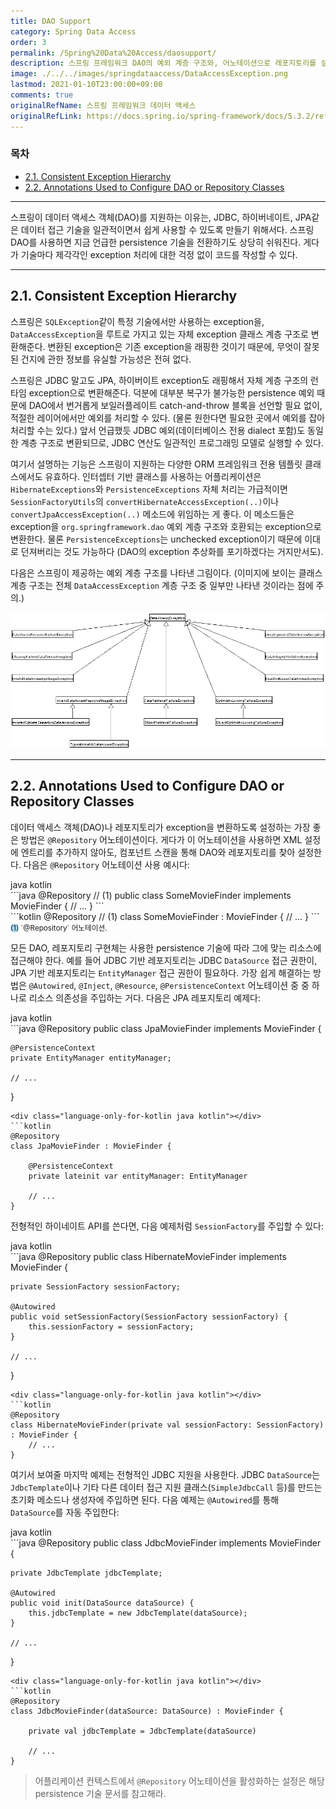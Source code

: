 ```yaml
---
title: DAO Support
category: Spring Data Access
order: 3
permalink: /Spring%20Data%20Access/daosupport/
description: 스프링 프레임워크 DAO의 예외 계층 구조와, 어노테이션으로 레포지토리를 설정하는 방법을 소개합니다. 스프링 DAO 공식 레퍼런스를 한글로 번역한 문서입니다.
image: ./../../images/springdataaccess/DataAccessException.png
lastmod: 2021-01-10T23:00:00+09:00
comments: true
originalRefName: 스프링 프레임워크 데이터 액세스
originalRefLink: https://docs.spring.io/spring-framework/docs/5.3.2/reference/html/data-access.html#dao
---
```

<script>defaultLanguages = ['java']</script>

### 목차

- [2.1. Consistent Exception Hierarchy](#21-consistent-exception-hierarchy)
- [2.2. Annotations Used to Configure DAO or Repository Classes](#22-annotations-used-to-configure-dao-or-repository-classes)

---

스프링이 데이터 액세스 객체(DAO)를 지원하는 이유는, JDBC, 하이버네이트, JPA같은 데이터 접근 기술을 일관적이면서 쉽게 사용할 수 있도록 만들기 위해서다. 스프링 DAO를 사용하면 지금 언급한 persistence 기술을 전환하기도 상당히 쉬워진다. 게다가 기술마다 제각각인 exception 처리에 대한 걱정 없이 코드를 작성할 수 있다.

---

## 2.1. Consistent Exception Hierarchy

스프링은 `SQLException`같이 특정 기술에서만 사용하는 exception을, `DataAccessException`을 루트로 가지고 있는 자체 exception 클래스 계층 구조로 변환해준다. 변환된 exception은 기존 exception을 래핑한 것이기 때문에, 무엇이 잘못된 건지에 관한 정보를 유실할 가능성은 전혀 없다.

스프링은 JDBC 말고도 JPA, 하이버이트 exception도 래핑해서 자체 계층 구조의 런타임 exception으로 변환해준다. 덕분에 대부분 복구가 불가능한 persistence 예외 때문에 DAO에서 번거롭게 보일러플레이트 catch-and-throw 블록을 선언할 필요 없이, 적절한 레이어에서만 예외를 처리할 수 있다. (물론 원한다면 필요한 곳에서 예외를 잡아 처리할 수는 있다.) 앞서 언급했듯 JDBC 예외(데이터베이스 전용 dialect 포함)도 동일한 계층 구조로 변환되므로, JDBC 연산도 일관적인 프로그래밍 모델로 실행할 수 있다.

여기서 설명하는 기능은 스프링이 지원하는 다양한 ORM 프레임워크 전용 템플릿 클래스에서도 유효하다. 인터셉터 기반 클래스를 사용하는 어플리케이션은 `HibernateExceptions`와 `PersistenceExceptions` 자체 처리는 가급적이면 `SessionFactoryUtils`의 `convertHibernateAccessException(..)`이나 `convertJpaAccessException(..)` 메소드에 위임하는 게 좋다. 이 메소드들은 exception을 `org.springframework.dao` 예외 계층 구조와 호환되는 exception으로 변환한다. 물론 `PersistenceExceptions`는 unchecked exception이기 때문에 이대로 던져버리는 것도 가능하다 (DAO의 exception 추상화를 포기하겠다는 거지만서도).

다음은 스프링이 제공하는 예외 계층 구조를 나타낸 그림이다. (이미지에 보이는 클래스 계층 구조는 전체 `DataAccessException` 계층 구조 중 일부만 나타낸 것이라는 점에 주의.)

![DataAccessException](./../../images/springdataaccess/DataAccessException.png)

---

## 2.2. Annotations Used to Configure DAO or Repository Classes

데이터 액세스 객체(DAO)나 레포지토리가 exception을 변환하도록 설정하는 가장 좋은 방법은 `@Repository` 어노테이션이다. 게다가 이 어노테이션을 사용하면 XML 설정에 엔트리를 추가하지 않아도, 컴포넌트 스캔을 통해 DAO와 레포지토리를 찾아 설정한다. 다음은 `@Repository` 어노테이션 사용 예시다:

<div class="switch-language-wrapper java kotlin">
<span class="switch-language java">java</span>
<span class="switch-language kotlin">kotlin</span>
</div>
<div class="language-only-for-java java kotlin"></div>
```java
@Repository // (1)
public class SomeMovieFinder implements MovieFinder {
    // ...
}
```
<div class="language-only-for-kotlin java kotlin"></div>
```kotlin
@Repository // (1)
class SomeMovieFinder : MovieFinder {
    // ...
}
```
<small><span style="background-color: #a9dcfc; border-radius: 50px;">(1)</span> `@Repository` 어노테이션.</small>

모든 DAO, 레포지토리 구현체는 사용한 persistence 기술에 따라 그에 맞는 리소스에 접근해야 한다. 예를 들어 JDBC 기반 레포지토리는 JDBC `DataSource` 접근 권한이, JPA 기반 레포지토리는 `EntityManager` 접근 권한이 필요하다. 가장 쉽게 해결하는 방법은 `@Autowired`, `@Inject`, `@Resource`, `@PersistenceContext` 어노테이션 중 중 하나로 리소스 의존성을 주입하는 거다. 다음은 JPA 레포지토리 예제다:

<div class="switch-language-wrapper java kotlin">
<span class="switch-language java">java</span>
<span class="switch-language kotlin">kotlin</span>
</div>
<div class="language-only-for-java java kotlin"></div>
```java
@Repository
public class JpaMovieFinder implements MovieFinder {

    @PersistenceContext
    private EntityManager entityManager;

    // ...
}

```
<div class="language-only-for-kotlin java kotlin"></div>
```kotlin
@Repository
class JpaMovieFinder : MovieFinder {

    @PersistenceContext
    private lateinit var entityManager: EntityManager

    // ...
}
```

전형적인 하이네이트 API를 쓴다면, 다음 예제처럼 `SessionFactory`를 주입할 수 있다:

<div class="switch-language-wrapper java kotlin">
<span class="switch-language java">java</span>
<span class="switch-language kotlin">kotlin</span>
</div>
<div class="language-only-for-java java kotlin"></div>
```java
@Repository
public class HibernateMovieFinder implements MovieFinder {

    private SessionFactory sessionFactory;

    @Autowired
    public void setSessionFactory(SessionFactory sessionFactory) {
        this.sessionFactory = sessionFactory;
    }

    // ...
}
```
<div class="language-only-for-kotlin java kotlin"></div>
```kotlin
@Repository
class HibernateMovieFinder(private val sessionFactory: SessionFactory) : MovieFinder {
    // ...
}
```

여기서 보여줄 마지막 예제는 전형적인 JDBC 지원을 사용한다. JDBC `DataSource`는 `JdbcTemplate`이나 기타 다른 데이터 접근 지원 클래스(`SimpleJdbcCall` 등)를 만드는 초기화 메소드나 생성자에 주입하면 된다. 다음 예제는 `@Autowired`를 통해 `DataSource`를 자동 주입한다:

<div class="switch-language-wrapper java kotlin">
<span class="switch-language java">java</span>
<span class="switch-language kotlin">kotlin</span>
</div>
<div class="language-only-for-java java kotlin"></div>
```java
@Repository
public class JdbcMovieFinder implements MovieFinder {

    private JdbcTemplate jdbcTemplate;

    @Autowired
    public void init(DataSource dataSource) {
        this.jdbcTemplate = new JdbcTemplate(dataSource);
    }

    // ...
}
```
<div class="language-only-for-kotlin java kotlin"></div>
```kotlin
@Repository
class JdbcMovieFinder(dataSource: DataSource) : MovieFinder {

    private val jdbcTemplate = JdbcTemplate(dataSource)

    // ...
}
```

> 어플리케이션 컨텍스트에서 `@Repository` 어노테이션을 활성화하는 설정은 해당 persistence 기술 문서를 참고해라.